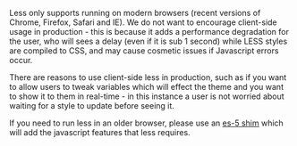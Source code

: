Less only supports running on modern browsers (recent versions of Chrome, Firefox, Safari and IE). We do not want to encourage client-side usage in production - this is because it adds a performance degradation for the user, who will sees a delay (even if it is sub 1 second) while LESS styles are compiled to CSS, and may cause cosmetic issues if Javascript errors occur.

There are reasons to use client-side less in production, such as if you want to allow users to tweak variables which will effect the theme and you want to show it to them in real-time - in this instance a user is not worried about waiting for a style to update before seeing it.

If you need to run less in an older browser, please use an [es-5 shim](https://github.com/kriskowal/es5-shim) which will add the javascript features that less requires.
